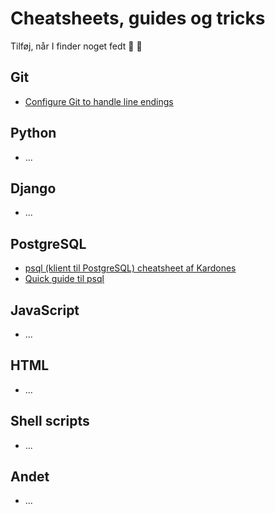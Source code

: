 # Cheatsheets, guides og tricks

Tilføj, når I finder noget fedt :rocket: :beer:

## Git
- [Configure Git to handle line endings](https://help.github.com/en/github/using-git/configuring-git-to-handle-line-endings)

## Python
- ...

## Django
- ...

## PostgreSQL
- [psql (klient til PostgreSQL) cheatsheet af Kardones](https://gist.github.com/Kartones/dd3ff5ec5ea238d4c546)
- [Quick guide til psql](http://postgresguide.com/utilities/psql.html)

## JavaScript
- ...

## HTML
- ...

## Shell scripts
- ...

## Andet
- ...
